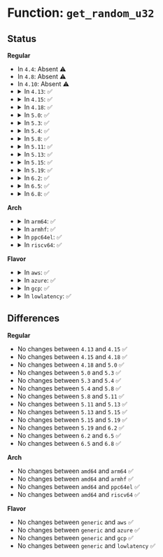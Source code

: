 # Function: <code>get_random_u32</code>

## Status
<b>Regular</b>
<ul>
<li>
In <code>4.4</code>: Absent ⚠️
</li>
<li>
In <code>4.8</code>: Absent ⚠️
</li>
<li>
In <code>4.10</code>: Absent ⚠️
</li>
<li>
<details>
<summary>In <code>4.13</code>: ✅</summary>

```c
u32 get_random_u32();
```

**Collision:** Unique Global

**Inline:** No

**Transformation:** False

**Instances:**

```
In drivers/char/random.c (ffffffff815a8520)
Location: drivers/char/random.c:2130
Inline: False
Direct callers:
  - arch/x86/entry/vdso/vma.c:map_vdso_randomized
  - arch/x86/kernel/process.c:arch_align_stack
  - arch/x86/kernel/cpu/amd.c:bsp_init_amd
  - arch/x86/kernel/module.c:module_alloc
  - kernel/bpf/core.c:bpf_jit_blind_constants
  - kernel/bpf/core.c:bpf_jit_binary_alloc
  - mm/slub.c:new_slab
  - lib/rhashtable.c:bucket_table_alloc
  - lib/rhashtable.c:bucket_table_alloc
  - net/core/neighbour.c:neigh_hash_alloc
  - net/ipv4/route.c:rt_genid_init
  - lib/nodemask.c:node_random
```
**Symbols:**

```
ffffffff815a8520-ffffffff815a85f4: get_random_u32 (STB_GLOBAL)
```
</details>
</li>
<li>
<details>
<summary>In <code>4.15</code>: ✅</summary>

```c
u32 get_random_u32();
```

**Collision:** Unique Global

**Inline:** No

**Transformation:** False

**Instances:**

```
In drivers/char/random.c (ffffffff8160ee30)
Location: drivers/char/random.c:2129
Inline: False
Direct callers:
  - arch/x86/entry/vdso/vma.c:map_vdso_randomized
  - arch/x86/kernel/process.c:arch_align_stack
  - arch/x86/kernel/cpu/amd.c:bsp_init_amd
  - arch/x86/kernel/module.c:module_alloc
  - kernel/bpf/core.c:bpf_jit_blind_constants
  - kernel/bpf/core.c:bpf_jit_binary_alloc
  - mm/slub.c:new_slab
  - lib/rhashtable.c:bucket_table_alloc
  - lib/rhashtable.c:bucket_table_alloc
  - net/core/neighbour.c:neigh_hash_alloc
  - net/ipv4/route.c:rt_genid_init
  - lib/nodemask.c:node_random
```
**Symbols:**

```
ffffffff8160ee30-ffffffff8160ef02: get_random_u32 (STB_GLOBAL)
```
</details>
</li>
<li>
<details>
<summary>In <code>4.18</code>: ✅</summary>

```c
u32 get_random_u32();
```

**Collision:** Unique Global

**Inline:** No

**Transformation:** False

**Instances:**

```
In drivers/char/random.c (ffffffff81648930)
Location: drivers/char/random.c:2237
Inline: False
Direct callers:
  - arch/x86/entry/vdso/vma.c:map_vdso_randomized
  - arch/x86/kernel/process.c:arch_align_stack
  - arch/x86/kernel/cpu/amd.c:bsp_init_amd
  - arch/x86/kernel/module.c:module_alloc
  - kernel/bpf/core.c:bpf_jit_blind_constants
  - kernel/bpf/core.c:bpf_jit_binary_alloc
  - mm/slub.c:new_slab
  - lib/rhashtable.c:bucket_table_alloc
  - net/core/neighbour.c:neigh_hash_alloc
  - net/ipv4/route.c:rt_genid_init
  - lib/nodemask.c:node_random
```
**Symbols:**

```
ffffffff81648930-ffffffff81648a02: get_random_u32 (STB_GLOBAL)
```
</details>
</li>
<li>
<details>
<summary>In <code>5.0</code>: ✅</summary>

```c
u32 get_random_u32();
```

**Collision:** Unique Global

**Inline:** No

**Transformation:** False

**Instances:**

```
In drivers/char/random.c (ffffffff81666b50)
Location: drivers/char/random.c:2262
Inline: False
Direct callers:
  - arch/x86/entry/vdso/vma.c:map_vdso_randomized
  - arch/x86/kernel/process.c:arch_align_stack
  - arch/x86/kernel/cpu/amd.c:bsp_init_amd
  - arch/x86/kernel/module.c:module_alloc
  - kernel/bpf/core.c:bpf_jit_blind_constants
  - kernel/bpf/core.c:bpf_jit_binary_alloc
  - kernel/bpf/hashtab.c:htab_map_alloc
  - mm/slub.c:new_slab
  - net/core/neighbour.c:neigh_hash_alloc
  - net/ipv4/route.c:rt_genid_init
  - lib/nodemask.c:node_random
```
**Symbols:**

```
ffffffff81666b50-ffffffff81666c22: get_random_u32 (STB_GLOBAL)
```
</details>
</li>
<li>
<details>
<summary>In <code>5.3</code>: ✅</summary>

```c
u32 get_random_u32();
```

**Collision:** Unique Global

**Inline:** No

**Transformation:** False

**Instances:**

```
In drivers/char/random.c (ffffffff8169c8f0)
Location: drivers/char/random.c:2343
Inline: False
Direct callers:
  - arch/x86/entry/vdso/vma.c:map_vdso_randomized
  - arch/x86/kernel/process.c:arch_align_stack
  - arch/x86/kernel/cpu/amd.c:bsp_init_amd
  - arch/x86/kernel/module.c:module_alloc
  - kernel/bpf/core.c:bpf_jit_blind_insn
  - kernel/bpf/core.c:bpf_jit_binary_alloc
  - kernel/bpf/verifier.c:bpf_check
  - kernel/bpf/hashtab.c:htab_map_alloc
  - mm/slub.c:allocate_slab
  - net/core/neighbour.c:neigh_hash_alloc
  - net/ipv4/route.c:rt_genid_init
  - lib/nodemask.c:node_random
```
**Symbols:**

```
ffffffff8169c8f0-ffffffff8169c990: get_random_u32 (STB_GLOBAL)
```
</details>
</li>
<li>
<details>
<summary>In <code>5.4</code>: ✅</summary>

```c
u32 get_random_u32();
```

**Collision:** Unique Global

**Inline:** No

**Transformation:** False

**Instances:**

```
In drivers/char/random.c (ffffffff816bf660)
Location: drivers/char/random.c:2404
Inline: False
Direct callers:
  - arch/x86/entry/vdso/vma.c:map_vdso_randomized
  - arch/x86/kernel/process.c:arch_align_stack
  - arch/x86/kernel/cpu/amd.c:bsp_init_amd
  - arch/x86/kernel/module.c:module_alloc
  - kernel/bpf/core.c:bpf_jit_blind_insn
  - kernel/bpf/core.c:bpf_jit_binary_alloc
  - kernel/bpf/verifier.c:bpf_check
  - kernel/bpf/hashtab.c:htab_map_alloc
  - mm/slub.c:allocate_slab
  - net/core/neighbour.c:neigh_hash_alloc
  - net/ipv4/route.c:rt_genid_init
  - lib/nodemask.c:node_random
```
**Symbols:**

```
ffffffff816bf660-ffffffff816bf700: get_random_u32 (STB_GLOBAL)
```
</details>
</li>
<li>
<details>
<summary>In <code>5.8</code>: ✅</summary>

```c
u32 get_random_u32();
```

**Collision:** Unique Global

**Inline:** No

**Transformation:** False

**Instances:**

```
In drivers/char/random.c (ffffffff81772550)
Location: drivers/char/random.c:2215
Inline: False
Direct callers:
  - arch/x86/entry/vdso/vma.c:vdso_addr
  - arch/x86/kernel/process.c:arch_align_stack
  - arch/x86/kernel/cpu/amd.c:bsp_init_amd
  - arch/x86/kernel/module.c:module_alloc
  - kernel/bpf/core.c:bpf_jit_blind_insn
  - kernel/bpf/core.c:bpf_jit_binary_alloc
  - kernel/bpf/hashtab.c:htab_map_alloc
  - mm/slub.c:allocate_slab
  - lib/nodemask.c:node_random
  - net/core/neighbour.c:neigh_hash_alloc
  - net/ipv4/route.c:rt_genid_init
```
**Symbols:**

```
ffffffff81772550-ffffffff817725fc: get_random_u32 (STB_GLOBAL)
```
</details>
</li>
<li>
<details>
<summary>In <code>5.11</code>: ✅</summary>

```c
u32 get_random_u32();
```

**Collision:** Unique Global

**Inline:** No

**Transformation:** False

**Instances:**

```
In drivers/char/random.c (ffffffff8178d5c0)
Location: drivers/char/random.c:2214
Inline: False
Direct callers:
  - arch/x86/entry/vdso/vma.c:vdso_addr
  - arch/x86/kernel/process.c:arch_align_stack
  - arch/x86/kernel/cpu/amd.c:bsp_init_amd
  - arch/x86/kernel/module.c:module_alloc
  - kernel/bpf/core.c:bpf_jit_blind_insn
  - kernel/bpf/core.c:bpf_jit_binary_alloc
  - kernel/bpf/hashtab.c:htab_map_alloc
  - mm/slub.c:allocate_slab
  - lib/nodemask.c:node_random
  - net/core/neighbour.c:neigh_hash_alloc
  - net/ipv4/route.c:rt_genid_init
```
**Symbols:**

```
ffffffff8178d5c0-ffffffff8178d66c: get_random_u32 (STB_GLOBAL)
```
</details>
</li>
<li>
<details>
<summary>In <code>5.13</code>: ✅</summary>

```c
u32 get_random_u32();
```

**Collision:** Unique Global

**Inline:** No

**Transformation:** False

**Instances:**

```
In drivers/char/random.c (ffffffff81770570)
Location: drivers/char/random.c:2190
Inline: False
Direct callers:
  - arch/x86/entry/vdso/vma.c:map_vdso_randomized
  - arch/x86/kernel/process.c:arch_align_stack
  - arch/x86/kernel/cpu/amd.c:bsp_init_amd
  - arch/x86/kernel/module.c:module_alloc
  - kernel/bpf/core.c:bpf_jit_blind_insn
  - kernel/bpf/core.c:bpf_jit_binary_alloc
  - kernel/bpf/hashtab.c:htab_map_alloc
  - mm/slub.c:allocate_slab
  - lib/nodemask.c:node_random
  - net/core/neighbour.c:neigh_hash_alloc
  - net/ipv4/route.c:rt_genid_init
```
**Symbols:**

```
ffffffff81770570-ffffffff8177061d: get_random_u32 (STB_GLOBAL)
```
</details>
</li>
<li>
<details>
<summary>In <code>5.15</code>: ✅</summary>

```c
u32 get_random_u32();
```

**Collision:** Unique Global

**Inline:** No

**Transformation:** False

**Instances:**

```
In drivers/char/random.c (ffffffff817f6000)
Location: drivers/char/random.c:2215
Inline: False
Direct callers:
  - arch/x86/entry/vdso/vma.c:map_vdso_randomized
  - arch/x86/kernel/process.c:arch_align_stack
  - arch/x86/kernel/cpu/amd.c:bsp_init_amd
  - arch/x86/kernel/module.c:module_alloc
  - kernel/bpf/core.c:bpf_jit_blind_insn
  - kernel/bpf/core.c:bpf_jit_binary_alloc
  - kernel/bpf/hashtab.c:htab_map_alloc
  - mm/slub.c:allocate_slab
  - lib/nodemask.c:node_random
  - net/core/neighbour.c:neigh_hash_alloc
  - net/ipv4/route.c:rt_genid_init
```
**Symbols:**

```
ffffffff817f6000-ffffffff817f60c6: get_random_u32 (STB_GLOBAL)
```
</details>
</li>
<li>
<details>
<summary>In <code>5.19</code>: ✅</summary>

```c
u32 get_random_u32();
```

**Collision:** Unique Global

**Inline:** No

**Transformation:** False

**Instances:**

```
In drivers/char/random.c (ffffffff81935310)
Location: drivers/char/random.c:510
Inline: False
Direct callers:
  - arch/x86/entry/vdso/vma.c:arch_setup_additional_pages
  - arch/x86/kernel/process.c:arch_align_stack
  - arch/x86/kernel/cpu/amd.c:bsp_init_amd
  - arch/x86/kernel/module.c:module_alloc
  - kernel/time/clocksource.c:clocksource_verify_choose_cpus
  - kernel/bpf/core.c:bpf_jit_blind_insn
  - kernel/bpf/core.c:bpf_jit_binary_pack_alloc
  - kernel/bpf/core.c:bpf_jit_binary_alloc
  - kernel/bpf/hashtab.c:htab_map_alloc
  - kernel/bpf/bloom_filter.c:bloom_map_alloc
  - mm/shmem.c:shmem_get_inode
  - mm/swapfile.c:__do_sys_swapon
  - mm/swapfile.c:scan_swap_map_slots
  - mm/slub.c:allocate_slab
  - mm/kfence/core.c:kfence_guarded_alloc
  - mm/migrate.c:next_demotion_node
  - fs/ext4/ialloc.c:__ext4_new_inode
  - fs/ext4/ialloc.c:find_group_orlov
  - fs/ext4/ioctl.c:swap_inode_boot_loader
  - fs/ext4/ioctl.c:swap_inode_boot_loader
  - fs/ext4/mmp.c:ext4_multi_mount_protect
  - fs/ext4/super.c:ext4_register_li_request
  - fs/fat/inode.c:fat_fill_inode
  - crypto/rsa-pkcs1pad.c:pkcs1pad_encrypt
  - lib/sbitmap.c:__sbitmap_queue_get_batch
  - lib/sbitmap.c:sbitmap_get_shallow
  - lib/sbitmap.c:sbitmap_get
  - lib/sbitmap.c:sbitmap_init_node
  - lib/nodemask.c:node_random
  - net/core/sock.c:sock_setsockopt
  - net/core/stream.c:sk_stream_wait_memory
  - net/core/neighbour.c:neigh_proc_base_reachable_time
  - net/core/neighbour.c:neightbl_set
  - net/core/neighbour.c:neigh_table_init
  - net/core/neighbour.c:neigh_parms_alloc
  - net/core/neighbour.c:pneigh_enqueue
  - net/core/neighbour.c:neigh_periodic_work
  - net/core/neighbour.c:neigh_hash_alloc
  - net/ipv4/route.c:rt_genid_init
  - net/ipv4/route.c:update_or_create_fnhe
  - net/ipv4/route.c:update_or_create_fnhe
  - net/ipv4/route.c:__ip_select_ident
  - net/ipv4/ip_output.c:ip_build_and_send_pkt
  - net/ipv4/inet_hashtables.c:__inet_hash_connect
  - net/ipv4/tcp_input.c:tcp_conn_request
  - net/ipv4/tcp_input.c:tcp_conn_request
  - net/ipv4/tcp_input.c:tcp_data_queue
  - net/ipv4/tcp_input.c:tcp_send_dupack
  - net/ipv4/tcp_input.c:tcp_send_challenge_ack
  - net/ipv4/tcp_output.c:tcp_rtx_synack
  - net/ipv4/tcp_timer.c:tcp_write_timeout
  - net/ipv4/tcp_ipv4.c:tcp_v4_syn_recv_sock
  - net/ipv4/tcp_ipv4.c:tcp_v4_connect
  - net/ipv4/tcp_ipv4.c:tcp_v4_connect
  - net/ipv4/datagram.c:__ip4_datagram_connect
  - net/ipv4/datagram.c:__ip4_datagram_connect
  - net/ipv4/udp.c:udp_lib_get_port
  - net/ipv4/icmp.c:icmp_global_allow
  - net/ipv4/igmp.c:igmp_heard_query
  - net/ipv4/igmp.c:igmp_ifc_event
  - net/ipv4/igmp.c:igmp_ifc_timer_expire
  - net/ipv4/syncookies.c:cookie_v4_check
  - net/xfrm/xfrm_state.c:xfrm_alloc_spi
  - net/unix/af_unix.c:unix_autobind
  - net/ipv6/addrconf.c:inet6_set_iftoken
  - net/ipv6/addrconf.c:addrconf_dad_completed
  - net/ipv6/addrconf.c:addrconf_dad_kick
  - net/ipv6/addrconf.c:addrconf_rs_timer
  - net/ipv6/addrconf.c:addrconf_rs_timer
  - net/ipv6/route.c:rt6_insert_exception
  - net/ipv6/mcast.c:mld_ifc_work
  - net/ipv6/mcast.c:mld_dad_work
  - net/ipv6/mcast.c:ipv6_mc_dad_complete
  - net/ipv6/mcast.c:__mld_query_work
  - net/ipv6/tcp_ipv6.c:tcp_v6_connect
  - net/ipv6/datagram.c:__ip6_datagram_connect
  - net/ipv6/ip6_flowlabel.c:ipv6_flowlabel_get
  - net/ipv6/syncookies.c:cookie_v6_check
  - net/ipv6/output_core.c:ipv6_select_ident
  - net/packet/af_packet.c:packet_rcv_fanout
  - net/packet/af_packet.c:fanout_demux_rollover
```
**Symbols:**

```
ffffffff81935310-ffffffff8193543f: get_random_u32 (STB_GLOBAL)
```
</details>
</li>
<li>
<details>
<summary>In <code>6.2</code>: ✅</summary>

```c
u32 get_random_u32();
```

**Collision:** Unique Global

**Inline:** No

**Transformation:** False

**Instances:**

```
In drivers/char/random.c (ffffffff81a93a00)
Location: drivers/char/random.c:532
Inline: False
Direct callers:
  - arch/x86/kernel/cpu/amd.c:bsp_init_amd
  - arch/x86/mm/cpu_entry_area.c:init_cea_offsets
  - kernel/bpf/core.c:bpf_jit_blind_insn
  - kernel/bpf/hashtab.c:htab_map_alloc
  - kernel/bpf/bloom_filter.c:bloom_map_alloc
  - mm/shmem.c:shmem_get_inode
  - mm/kfence/core.c:kfence_init
  - fs/ext4/ialloc.c:__ext4_new_inode
  - fs/ext4/ioctl.c:swap_inode_boot_loader
  - fs/ext4/ioctl.c:swap_inode_boot_loader
  - fs/ext4/mmp.c:ext4_multi_mount_protect
  - fs/fat/inode.c:fat_fill_inode
  - drivers/char/random.c:__get_random_u32_below
  - drivers/char/random.c:__get_random_u32_below
  - net/core/sock.c:sk_setsockopt
  - net/core/neighbour.c:neigh_hash_alloc
  - net/ipv4/route.c:rt_genid_init
  - net/ipv4/tcp_input.c:tcp_conn_request
  - net/ipv4/tcp_input.c:tcp_conn_request
  - net/ipv4/tcp_input.c:tcp_data_queue
  - net/ipv4/tcp_input.c:tcp_send_dupack
  - net/ipv4/tcp_output.c:tcp_rtx_synack
  - net/ipv4/tcp_timer.c:tcp_write_timeout
  - net/ipv4/tcp_ipv4.c:tcp_v4_connect
  - net/ipv4/tcp_plb.c:tcp_plb_check_rehash
  - net/ipv4/datagram.c:__ip4_datagram_connect
  - net/ipv4/udp.c:udp_lib_get_port
  - net/ipv4/syncookies.c:cookie_v4_check
  - net/unix/af_unix.c:unix_autobind
  - net/ipv6/addrconf.c:inet6_set_iftoken
  - net/ipv6/addrconf.c:addrconf_dad_completed
  - net/ipv6/addrconf.c:addrconf_rs_timer
  - net/ipv6/addrconf.c:addrconf_rs_timer
  - net/ipv6/tcp_ipv6.c:tcp_v6_connect
  - net/ipv6/datagram.c:__ip6_datagram_connect
  - net/ipv6/ip6_flowlabel.c:ipv6_flowlabel_get
  - net/ipv6/syncookies.c:cookie_v6_check
  - net/ipv6/output_core.c:ipv6_select_ident
```
**Symbols:**

```
ffffffff81a93a00-ffffffff81a93b31: get_random_u32 (STB_GLOBAL)
```
</details>
</li>
<li>
<details>
<summary>In <code>6.5</code>: ✅</summary>

```c
u32 get_random_u32();
```

**Collision:** Unique Global

**Inline:** No

**Transformation:** False

**Instances:**

```
In drivers/char/random.c (ffffffff81adf4f0)
Location: drivers/char/random.c:532
Inline: False
Direct callers:
  - arch/x86/kernel/cpu/amd.c:bsp_init_amd
  - arch/x86/mm/cpu_entry_area.c:init_cea_offsets
  - kernel/bpf/core.c:bpf_jit_blind_insn
  - kernel/bpf/hashtab.c:htab_map_alloc
  - kernel/bpf/bloom_filter.c:bloom_map_alloc
  - mm/shmem.c:shmem_get_inode
  - mm/kfence/core.c:kfence_init
  - fs/ext4/ialloc.c:__ext4_new_inode
  - fs/ext4/ioctl.c:swap_inode_boot_loader
  - fs/ext4/ioctl.c:swap_inode_boot_loader
  - fs/ext4/mmp.c:ext4_multi_mount_protect
  - fs/fat/inode.c:fat_fill_inode
  - drivers/char/random.c:__get_random_u32_below
  - drivers/char/random.c:__get_random_u32_below
  - net/core/sock.c:sk_setsockopt
  - net/core/neighbour.c:neigh_hash_alloc
  - net/ipv4/route.c:rt_genid_init
  - net/ipv4/tcp_input.c:tcp_conn_request
  - net/ipv4/tcp_input.c:tcp_conn_request
  - net/ipv4/tcp_input.c:tcp_data_queue
  - net/ipv4/tcp_input.c:tcp_send_dupack
  - net/ipv4/tcp_output.c:tcp_rtx_synack
  - net/ipv4/tcp_timer.c:tcp_write_timeout
  - net/ipv4/tcp_ipv4.c:tcp_v4_connect
  - net/ipv4/tcp_plb.c:tcp_plb_check_rehash
  - net/ipv4/datagram.c:__ip4_datagram_connect
  - net/ipv4/udp.c:udp_lib_get_port
  - net/ipv4/syncookies.c:cookie_v4_check
  - net/unix/af_unix.c:unix_autobind
  - net/ipv6/addrconf.c:inet6_set_iftoken
  - net/ipv6/addrconf.c:addrconf_dad_completed
  - net/ipv6/addrconf.c:addrconf_rs_timer
  - net/ipv6/addrconf.c:addrconf_rs_timer
  - net/ipv6/tcp_ipv6.c:tcp_v6_connect
  - net/ipv6/datagram.c:__ip6_datagram_connect
  - net/ipv6/ip6_flowlabel.c:ipv6_flowlabel_get
  - net/ipv6/syncookies.c:cookie_v6_check
  - net/ipv6/output_core.c:ipv6_select_ident
```
**Symbols:**

```
ffffffff81adf4f0-ffffffff81adf621: get_random_u32 (STB_GLOBAL)
```
</details>
</li>
<li>
<details>
<summary>In <code>6.8</code>: ✅</summary>

```c
u32 get_random_u32();
```

**Collision:** Unique Global

**Inline:** No

**Transformation:** False

**Instances:**

```
In drivers/char/random.c (ffffffff81b32910)
Location: drivers/char/random.c:532
Inline: False
Direct callers:
  - arch/x86/kernel/cpu/amd.c:bsp_init_amd
  - arch/x86/mm/cpu_entry_area.c:init_cea_offsets
  - kernel/bpf/core.c:bpf_jit_blind_insn
  - kernel/bpf/hashtab.c:htab_map_alloc
  - kernel/bpf/bloom_filter.c:bloom_map_alloc
  - mm/shmem.c:__shmem_get_inode
  - mm/kfence/core.c:kfence_init
  - fs/ext4/ialloc.c:__ext4_new_inode
  - fs/ext4/ioctl.c:swap_inode_boot_loader
  - fs/ext4/ioctl.c:swap_inode_boot_loader
  - fs/ext4/mmp.c:ext4_multi_mount_protect
  - fs/fat/inode.c:fat_fill_inode
  - drivers/char/random.c:__get_random_u32_below
  - drivers/char/random.c:__get_random_u32_below
  - net/core/sock.c:sk_setsockopt
  - net/core/neighbour.c:neigh_hash_alloc
  - net/ipv4/route.c:rt_genid_init
  - net/ipv4/tcp_input.c:tcp_conn_request
  - net/ipv4/tcp_input.c:tcp_rcv_spurious_retrans
  - net/ipv4/tcp_output.c:tcp_rtx_synack
  - net/ipv4/tcp_timer.c:tcp_write_timeout
  - net/ipv4/tcp_ipv4.c:tcp_v4_connect
  - net/ipv4/tcp_plb.c:tcp_plb_check_rehash
  - net/ipv4/datagram.c:__ip4_datagram_connect
  - net/ipv4/udp.c:udp_lib_get_port
  - net/ipv4/syncookies.c:cookie_tcp_reqsk_alloc
  - net/unix/af_unix.c:unix_autobind
  - net/ipv6/addrconf.c:inet6_set_iftoken
  - net/ipv6/addrconf.c:addrconf_dad_completed
  - net/ipv6/addrconf.c:addrconf_rs_timer
  - net/ipv6/addrconf.c:addrconf_rs_timer
  - net/ipv6/tcp_ipv6.c:tcp_v6_connect
  - net/ipv6/datagram.c:__ip6_datagram_connect
  - net/ipv6/ip6_flowlabel.c:ipv6_flowlabel_get
  - net/ipv6/output_core.c:ipv6_select_ident
```
**Symbols:**

```
ffffffff81b32910-ffffffff81b32a41: get_random_u32 (STB_GLOBAL)
```
</details>
</li>
</ul>
<b>Arch</b>
<ul>
<li>
<details>
<summary>In <code>arm64</code>: ✅</summary>

```c
u32 get_random_u32();
```

**Collision:** Unique Global

**Inline:** No

**Transformation:** False

**Instances:**

```
In drivers/char/random.c (ffff8000108b0270)
Location: drivers/char/random.c:2404
Inline: False
Direct callers:
  - arch/arm64/kernel/process.c:arch_align_stack
  - kernel/bpf/core.c:bpf_jit_blind_insn
  - kernel/bpf/core.c:bpf_jit_binary_alloc
  - kernel/bpf/verifier.c:bpf_check
  - kernel/bpf/hashtab.c:htab_map_alloc
  - mm/slub.c:allocate_slab
  - net/core/neighbour.c:neigh_hash_alloc
  - net/ipv4/route.c:rt_genid_init
  - lib/nodemask.c:node_random
```
**Symbols:**

```
ffff8000108b0270-ffff8000108b0378: get_random_u32 (STB_GLOBAL)
```
</details>
</li>
<li>
<details>
<summary>In <code>armhf</code>: ✅</summary>

```c
u32 get_random_u32();
```

**Collision:** Unique Global

**Inline:** No

**Transformation:** False

**Instances:**

```
In drivers/char/random.c (c09aa738)
Location: drivers/char/random.c:2404
Inline: False
Direct callers:
  - arch/arm/kernel/process.c:arch_setup_additional_pages
  - arch/arm/kernel/signal.c:get_signal_page
  - kernel/fork.c:copy_process
  - kernel/bpf/core.c:bpf_jit_blind_insn
  - kernel/bpf/core.c:bpf_jit_binary_alloc
  - kernel/bpf/verifier.c:bpf_check
  - kernel/bpf/hashtab.c:htab_map_alloc
  - mm/util.c:arch_pick_mmap_layout
  - mm/util.c:randomize_stack_top
  - mm/slab_common.c:cache_random_seq_create
  - mm/shuffle.c:__shuffle_zone
  - mm/slub.c:kmem_cache_open
  - mm/slub.c:allocate_slab
  - lib/rhashtable.c:bucket_table_alloc
  - lib/rhashtable.c:bucket_table_alloc
  - drivers/char/random.c:randomize_page
  - net/core/neighbour.c:neigh_hash_alloc
  - net/ipv4/route.c:rt_genid_init
```
**Symbols:**

```
c09aa738-c09aa7c4: get_random_u32 (STB_GLOBAL)
```
</details>
</li>
<li>
<details>
<summary>In <code>ppc64el</code>: ✅</summary>

```c
u32 get_random_u32();
```

**Collision:** Unique Global

**Inline:** No

**Transformation:** False

**Instances:**

```
In drivers/char/random.c (c000000000948260)
Location: drivers/char/random.c:2404
Inline: False
Direct callers:
  - arch/powerpc/kernel/process.c:arch_align_stack
  - kernel/bpf/core.c:bpf_jit_blind_insn
  - kernel/bpf/core.c:bpf_jit_binary_alloc
  - kernel/bpf/verifier.c:bpf_check
  - kernel/bpf/hashtab.c:htab_map_alloc
  - mm/slub.c:allocate_slab
  - net/core/neighbour.c:neigh_hash_alloc
  - net/ipv4/route.c:rt_genid_init
  - lib/nodemask.c:node_random
```
**Symbols:**

```
c000000000948260-c00000000094835c: get_random_u32 (STB_GLOBAL)
```
</details>
</li>
<li>
<details>
<summary>In <code>riscv64</code>: ✅</summary>

```c
u32 get_random_u32();
```

**Collision:** Unique Global

**Inline:** No

**Transformation:** False

**Instances:**

```
In drivers/char/random.c (ffffffe0005623f4)
Location: drivers/char/random.c:2404
Inline: False
Direct callers:
  - kernel/bpf/core.c:bpf_jit_blind_insn
  - kernel/bpf/core.c:bpf_jit_binary_alloc
  - kernel/bpf/verifier.c:bpf_check
  - kernel/bpf/hashtab.c:htab_map_alloc
  - mm/slub.c:allocate_slab
  - net/core/neighbour.c:neigh_hash_alloc
  - net/ipv4/route.c:rt_genid_init
```
**Symbols:**

```
ffffffe0005623f4-ffffffe00056249a: get_random_u32 (STB_GLOBAL)
```
</details>
</li>
</ul>
<b>Flavor</b>
<ul>
<li>
<details>
<summary>In <code>aws</code>: ✅</summary>

```c
u32 get_random_u32();
```

**Collision:** Unique Global

**Inline:** No

**Transformation:** False

**Instances:**

```
In drivers/char/random.c (ffffffff816850b0)
Location: drivers/char/random.c:2404
Inline: False
Direct callers:
  - arch/x86/entry/vdso/vma.c:map_vdso_randomized
  - arch/x86/kernel/process.c:arch_align_stack
  - arch/x86/kernel/cpu/amd.c:bsp_init_amd
  - arch/x86/kernel/module.c:module_alloc
  - kernel/bpf/core.c:bpf_jit_blind_insn
  - kernel/bpf/core.c:bpf_jit_binary_alloc
  - kernel/bpf/verifier.c:bpf_check
  - kernel/bpf/hashtab.c:htab_map_alloc
  - mm/slub.c:allocate_slab
  - net/core/neighbour.c:neigh_hash_alloc
  - net/ipv4/route.c:rt_genid_init
  - lib/nodemask.c:node_random
```
**Symbols:**

```
ffffffff816850b0-ffffffff81685150: get_random_u32 (STB_GLOBAL)
```
</details>
</li>
<li>
<details>
<summary>In <code>azure</code>: ✅</summary>

```c
u32 get_random_u32();
```

**Collision:** Unique Global

**Inline:** No

**Transformation:** False

**Instances:**

```
In drivers/char/random.c (ffffffff81662d50)
Location: drivers/char/random.c:2404
Inline: False
Direct callers:
  - arch/x86/entry/vdso/vma.c:map_vdso_randomized
  - arch/x86/kernel/process.c:arch_align_stack
  - arch/x86/kernel/cpu/amd.c:bsp_init_amd
  - arch/x86/kernel/module.c:module_alloc
  - kernel/bpf/core.c:bpf_jit_blind_insn
  - kernel/bpf/core.c:bpf_jit_binary_alloc
  - kernel/bpf/verifier.c:bpf_check
  - kernel/bpf/hashtab.c:htab_map_alloc
  - mm/slub.c:allocate_slab
  - net/core/neighbour.c:neigh_hash_alloc
  - net/ipv4/route.c:rt_genid_init
  - lib/nodemask.c:node_random
```
**Symbols:**

```
ffffffff81662d50-ffffffff81662df0: get_random_u32 (STB_GLOBAL)
```
</details>
</li>
<li>
<details>
<summary>In <code>gcp</code>: ✅</summary>

```c
u32 get_random_u32();
```

**Collision:** Unique Global

**Inline:** No

**Transformation:** False

**Instances:**

```
In drivers/char/random.c (ffffffff816b34a0)
Location: drivers/char/random.c:2404
Inline: False
Direct callers:
  - arch/x86/entry/vdso/vma.c:map_vdso_randomized
  - arch/x86/kernel/process.c:arch_align_stack
  - arch/x86/kernel/cpu/amd.c:bsp_init_amd
  - arch/x86/kernel/module.c:module_alloc
  - kernel/bpf/core.c:bpf_jit_blind_insn
  - kernel/bpf/core.c:bpf_jit_binary_alloc
  - kernel/bpf/verifier.c:bpf_check
  - kernel/bpf/hashtab.c:htab_map_alloc
  - mm/slub.c:allocate_slab
  - net/core/neighbour.c:neigh_hash_alloc
  - net/ipv4/route.c:rt_genid_init
  - lib/nodemask.c:node_random
```
**Symbols:**

```
ffffffff816b34a0-ffffffff816b3540: get_random_u32 (STB_GLOBAL)
```
</details>
</li>
<li>
<details>
<summary>In <code>lowlatency</code>: ✅</summary>

```c
u32 get_random_u32();
```

**Collision:** Unique Global

**Inline:** No

**Transformation:** False

**Instances:**

```
In drivers/char/random.c (ffffffff816cda20)
Location: drivers/char/random.c:2404
Inline: False
Direct callers:
  - arch/x86/entry/vdso/vma.c:map_vdso_randomized
  - arch/x86/kernel/process.c:arch_align_stack
  - arch/x86/kernel/cpu/amd.c:bsp_init_amd
  - arch/x86/kernel/module.c:module_alloc
  - kernel/bpf/core.c:bpf_jit_blind_insn
  - kernel/bpf/core.c:bpf_jit_binary_alloc
  - kernel/bpf/verifier.c:bpf_check
  - kernel/bpf/hashtab.c:htab_map_alloc
  - mm/slub.c:allocate_slab
  - net/core/neighbour.c:neigh_hash_alloc
  - net/ipv4/route.c:rt_genid_init
  - lib/nodemask.c:node_random
```
**Symbols:**

```
ffffffff816cda20-ffffffff816cdac0: get_random_u32 (STB_GLOBAL)
```
</details>
</li>
</ul>

## Differences
<b>Regular</b>
<ul>
<li>
No changes between <code>4.13</code> and <code>4.15</code> ✅
</li>
<li>
No changes between <code>4.15</code> and <code>4.18</code> ✅
</li>
<li>
No changes between <code>4.18</code> and <code>5.0</code> ✅
</li>
<li>
No changes between <code>5.0</code> and <code>5.3</code> ✅
</li>
<li>
No changes between <code>5.3</code> and <code>5.4</code> ✅
</li>
<li>
No changes between <code>5.4</code> and <code>5.8</code> ✅
</li>
<li>
No changes between <code>5.8</code> and <code>5.11</code> ✅
</li>
<li>
No changes between <code>5.11</code> and <code>5.13</code> ✅
</li>
<li>
No changes between <code>5.13</code> and <code>5.15</code> ✅
</li>
<li>
No changes between <code>5.15</code> and <code>5.19</code> ✅
</li>
<li>
No changes between <code>5.19</code> and <code>6.2</code> ✅
</li>
<li>
No changes between <code>6.2</code> and <code>6.5</code> ✅
</li>
<li>
No changes between <code>6.5</code> and <code>6.8</code> ✅
</li>
</ul>
<b>Arch</b>
<ul>
<li>
No changes between <code>amd64</code> and <code>arm64</code> ✅
</li>
<li>
No changes between <code>amd64</code> and <code>armhf</code> ✅
</li>
<li>
No changes between <code>amd64</code> and <code>ppc64el</code> ✅
</li>
<li>
No changes between <code>amd64</code> and <code>riscv64</code> ✅
</li>
</ul>
<b>Flavor</b>
<ul>
<li>
No changes between <code>generic</code> and <code>aws</code> ✅
</li>
<li>
No changes between <code>generic</code> and <code>azure</code> ✅
</li>
<li>
No changes between <code>generic</code> and <code>gcp</code> ✅
</li>
<li>
No changes between <code>generic</code> and <code>lowlatency</code> ✅
</li>
</ul>
